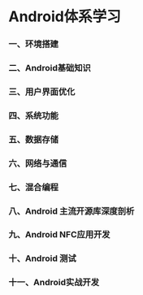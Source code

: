 # Android体系学习 #

### 一、环境搭建 ###

### 二、Android基础知识 ###

### 三、用户界面优化 ###

### 四、系统功能 ###

### 五、数据存储 ###

### 六、网络与通信 ###

### 七、混合编程 ###

### 八、Android 主流开源库深度剖析 ###

### 九、Android NFC应用开发 ###

### 十、Android 测试 ###

### 十一、Android实战开发 ###

